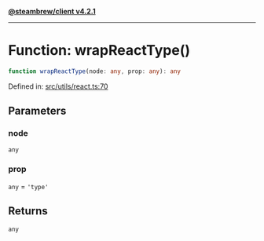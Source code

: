 [**@steambrew/client v4.2.1**](../README.md)

***

# Function: wrapReactType()

```ts
function wrapReactType(node: any, prop: any): any
```

Defined in: [src/utils/react.ts:70](https://github.com/SteamClientHomebrew/SDK/blob/main/typescript-packages/client/src/utils/react.ts#L70)

## Parameters

### node

`any`

### prop

`any` = `'type'`

## Returns

`any`
